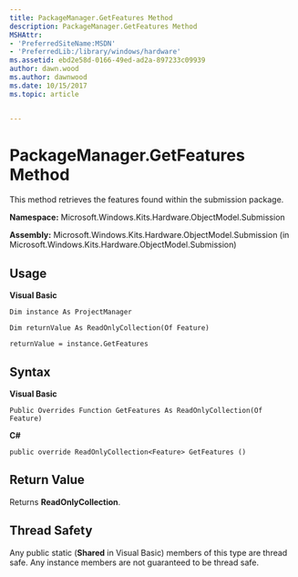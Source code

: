 ```yaml
---
title: PackageManager.GetFeatures Method
description: PackageManager.GetFeatures Method
MSHAttr:
- 'PreferredSiteName:MSDN'
- 'PreferredLib:/library/windows/hardware'
ms.assetid: ebd2e58d-0166-49ed-ad2a-897233c09939
author: dawn.wood
ms.author: dawnwood
ms.date: 10/15/2017
ms.topic: article


---
```


# PackageManager.GetFeatures Method


This method retrieves the features found within the submission package.

**Namespace:** Microsoft.Windows.Kits.Hardware.ObjectModel.Submission

**Assembly:** Microsoft.Windows.Kits.Hardware.ObjectModel.Submission (in Microsoft.Windows.Kits.Hardware.ObjectModel.Submission)

## <span id="Usage"></span><span id="usage"></span><span id="USAGE"></span>Usage


**Visual Basic**

`Dim instance As ProjectManager`

`Dim returnValue As ReadOnlyCollection(Of Feature)`

`returnValue = instance.GetFeatures`

## <span id="Syntax"></span><span id="syntax"></span><span id="SYNTAX"></span>Syntax


**Visual Basic**

`Public Overrides Function GetFeatures As ReadOnlyCollection(Of Feature)`

**C#**

`public override ReadOnlyCollection<Feature> GetFeatures ()`

## <span id="Return_Value"></span><span id="return_value"></span><span id="RETURN_VALUE"></span>Return Value


Returns **ReadOnlyCollection**.

## <span id="Thread_Safety"></span><span id="thread_safety"></span><span id="THREAD_SAFETY"></span>Thread Safety


Any public static (**Shared** in Visual Basic) members of this type are thread safe. Any instance members are not guaranteed to be thread safe.

 

 






